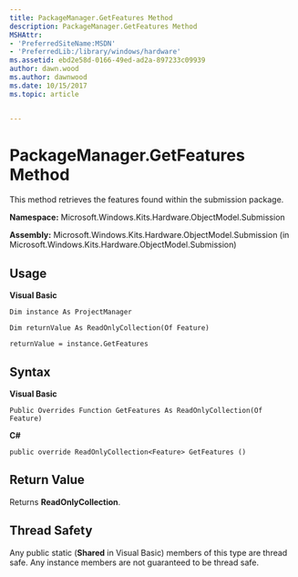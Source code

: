 ```yaml
---
title: PackageManager.GetFeatures Method
description: PackageManager.GetFeatures Method
MSHAttr:
- 'PreferredSiteName:MSDN'
- 'PreferredLib:/library/windows/hardware'
ms.assetid: ebd2e58d-0166-49ed-ad2a-897233c09939
author: dawn.wood
ms.author: dawnwood
ms.date: 10/15/2017
ms.topic: article


---
```


# PackageManager.GetFeatures Method


This method retrieves the features found within the submission package.

**Namespace:** Microsoft.Windows.Kits.Hardware.ObjectModel.Submission

**Assembly:** Microsoft.Windows.Kits.Hardware.ObjectModel.Submission (in Microsoft.Windows.Kits.Hardware.ObjectModel.Submission)

## <span id="Usage"></span><span id="usage"></span><span id="USAGE"></span>Usage


**Visual Basic**

`Dim instance As ProjectManager`

`Dim returnValue As ReadOnlyCollection(Of Feature)`

`returnValue = instance.GetFeatures`

## <span id="Syntax"></span><span id="syntax"></span><span id="SYNTAX"></span>Syntax


**Visual Basic**

`Public Overrides Function GetFeatures As ReadOnlyCollection(Of Feature)`

**C#**

`public override ReadOnlyCollection<Feature> GetFeatures ()`

## <span id="Return_Value"></span><span id="return_value"></span><span id="RETURN_VALUE"></span>Return Value


Returns **ReadOnlyCollection**.

## <span id="Thread_Safety"></span><span id="thread_safety"></span><span id="THREAD_SAFETY"></span>Thread Safety


Any public static (**Shared** in Visual Basic) members of this type are thread safe. Any instance members are not guaranteed to be thread safe.

 

 






